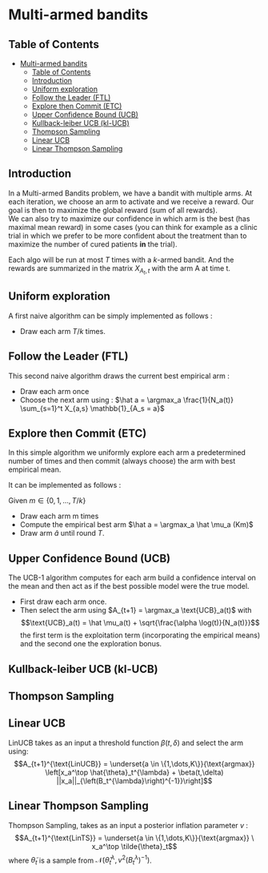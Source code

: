 # Multi-armed bandits

## Table of Contents 
- [Multi-armed bandits](#multi-armed-bandits)
  - [Table of Contents](#table-of-contents)
  - [Introduction](#introduction)
  - [Uniform exploration](#uniform-exploration)
  - [Follow the Leader (FTL)](#follow-the-leader-ftl)
  - [Explore then Commit (ETC)](#explore-then-commit-etc)
  - [Upper Confidence Bound (UCB)](#upper-confidence-bound-ucb)
  - [Kullback-leiber UCB (kl-UCB)](#kullback-leiber-ucb-kl-ucb)
  - [Thompson Sampling](#thompson-sampling)
  - [Linear UCB](#linear-ucb)
  - [Linear Thompson Sampling](#linear-thompson-sampling)

## Introduction
In a Multi-armed Bandits problem, we have a bandit with multiple arms. At each iteration, we choose an arm to activate and we receive a reward. Our goal is then to maximize the global reward (sum of all rewards).    
We can also try to maximize our confidence in which arm is the best (has maximal mean reward) in some cases (you can think for example as a clinic trial in which we prefer to be more confident about the treatment than to maximize the number of cured patients **in** the trial).

Each algo will be run at most $T$ times with a $k$-armed bandit. And the rewards are summarized in the matrix $X_{A_t,t}$ with the arm A at time t.

## Uniform exploration 

A first naive algorithm can be simply implemented as follows : 
* Draw each arm $T/k$ times.

## Follow the Leader (FTL)

This second naive algorithm draws the current best empirical arm : 
* Draw each arm once
* Choose the next arm using : $\hat a = \argmax_a \frac{1}{N_a(t)} \sum_{s=1}^t X_{a,s} \mathbb{1}_{A_s = a}$ 

## Explore then Commit (ETC)

In this simple algorithm we uniformly explore each arm a predetermined number of times and then commit (always choose) the arm with best empirical mean.

It can be implemented as follows :   

Given $m \in \{0,1,...,T/k\}$ 
* Draw each arm m times
* Compute the empirical best arm $\hat a = \argmax_a \hat \mu_a (Km)$
* Draw arm $\hat a$ until round $T$.

## Upper Confidence Bound (UCB)

The UCB-1 algorithm computes for each arm build a confidence interval on the mean and then act as if the best possible model were the true model.
* First draw each arm once.
* Then select the arm using $A_{t+1} = \argmax_a \text{UCB}_a(t)$ with 
$$\text{UCB}_a(t) = \hat \mu_a(t) + \sqrt{\frac{\alpha \log(t)}{N_a(t)}}$$
the first term is the exploitation term (incorporating the empirical means) and the second one the exploration bonus.

## Kullback-leiber UCB (kl-UCB)

## Thompson Sampling

## Linear UCB

LinUCB takes as an input a threshold function $\beta(t,\delta)$ and select the arm using: 
$$A_{t+1}^{\text{LinUCB}} = \underset{a \in \{1,\dots,K\}}{\text{argmax}} \left[x_a^\top \hat{\theta}_t^{\lambda} + \beta(t,\delta) ||x_a||_{\left(B_t^{\lambda}\right)^{-1}}\right]$$

## Linear Thompson Sampling
Thompson Sampling, takes as an input a posterior inflation parameter $v$  : 
$$A_{t+1}^{\text{LinTS}} = \underset{a \in \{1,\dots,K\}}{\text{argmax}} \ x_a^\top \tilde{\theta}_t$$
where $\tilde{\theta}_t$ is a sample from $\mathcal{N}\left(\hat{\theta}_t^{\lambda}, v^2 \left(B_t^{\lambda}\right)^{-1}\right)$.